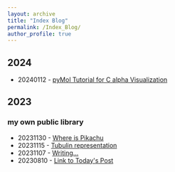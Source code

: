 ```yaml
---
layout: archive
title: "Index Blog"
permalink: /Index_Blog/
author_profile: true
---
```

## 2024

- 20240112 - [pyMol Tutorial for C alpha Visualization](../_posts/2024-01-24-PyMol_Tutorial.md)

## 2023
### my own public library
- 20231130 - [Where is Pikachu](../_posts/2023-11-30-Pikachu.md)
- 20231115 - [Tubulin representation](../_posts/2023-11-15-TubulinPyMol.md)
- 20231107 - [Writing...](../_posts/2023-11-07-Writing.md)
- 20230810 - [Link to Today's Post](../_posts/2023-10-08-Today.md)
